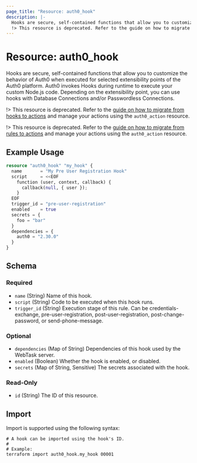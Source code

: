 ```yaml
---
page_title: "Resource: auth0_hook"
description: |-
  Hooks are secure, self-contained functions that allow you to customize the behavior of Auth0 when executed for selected extensibility points of the Auth0 platform. Auth0 invokes Hooks during runtime to execute your custom Node.js code. Depending on the extensibility point, you can use hooks with Database Connections and/or Passwordless Connections.
  !> This resource is deprecated. Refer to the guide on how to migrate from hooks to actions https://auth0.com/docs/customize/actions/migrate/migrate-from-hooks-to-actions and manage your actions using the auth0_action resource.
---
```


# Resource: auth0_hook

Hooks are secure, self-contained functions that allow you to customize the behavior of Auth0 when executed for selected extensibility points of the Auth0 platform. Auth0 invokes Hooks during runtime to execute your custom Node.js code. Depending on the extensibility point, you can use hooks with Database Connections and/or Passwordless Connections.

!> This resource is deprecated. Refer to the [guide on how to migrate from hooks to actions](https://auth0.com/docs/customize/actions/migrate/migrate-from-hooks-to-actions) and manage your actions using the `auth0_action` resource.

!> This resource is deprecated. Refer to the [guide on how to migrate from rules to actions](https://auth0.com/docs/customize/actions/migrate/migrate-from-rules-to-actions)
and manage your actions using the `auth0_action` resource.

## Example Usage

```terraform
resource "auth0_hook" "my_hook" {
  name       = "My Pre User Registration Hook"
  script     = <<EOF
    function (user, context, callback) {
      callback(null, { user });
    }
  EOF
  trigger_id = "pre-user-registration"
  enabled    = true
  secrets = {
    foo = "bar"
  }
  dependencies = {
    auth0 = "2.30.0"
  }
}
```

<!-- schema generated by tfplugindocs -->
## Schema

### Required

- `name` (String) Name of this hook.
- `script` (String) Code to be executed when this hook runs.
- `trigger_id` (String) Execution stage of this rule. Can be credentials-exchange, pre-user-registration, post-user-registration, post-change-password, or send-phone-message.

### Optional

- `dependencies` (Map of String) Dependencies of this hook used by the WebTask server.
- `enabled` (Boolean) Whether the hook is enabled, or disabled.
- `secrets` (Map of String, Sensitive) The secrets associated with the hook.

### Read-Only

- `id` (String) The ID of this resource.

## Import

Import is supported using the following syntax:

```shell
# A hook can be imported using the hook's ID.
#
# Example:
terraform import auth0_hook.my_hook 00001
```
